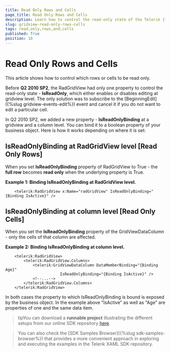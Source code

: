 ```yaml
---
title: Read Only Rows and Cells
page_title: Read Only Rows and Cells
description: Learn how to control the read-only state of the Telerik {{ site.framework_name }} DataGrid either on grid or column level by binding it to a boolean property of your business object.
slug: gridview-read-only-rows-cells
tags: read,only,rows,and,cells
published: True
position: 10
---
```


# Read Only Rows and Cells

This article shows how to control which rows or cells to be read only.

Before __Q2 2010 SP2__, the RadGridView had only one property to control the read-only state - __IsReadOnly__, which either enables or disables editing at gridview level. The only solution was to subscribe to the [BeginningEdit]({%slug gridview-events-edit%}) event and cancel it if you do not want to edit a particular cell.

In Q2 2010 SP2, we added a new property - __IsReadOnlyBinding__ at a gridview and a column level. You can bind it to a boolean property of your business object. Here is how it works depending on where it is set:

## IsReadOnlyBinding at RadGridView level [Read Only Rows]

When you set __IsReadOnlyBinding__ property of RadGridView to True - the __full row__ becomes __read only__ when the underlying property is True. 

__Example 1: Binding IsReadOnlyBinding at RadGridView level.__

```XAML
	<telerik:RadGridView x:Name="radGridView" IsReadOnlyBinding="{Binding IsActive}" />
```

## IsReadOnlyBinding at column level [Read Only Cells]

When you set the __IsReadOnlyBinding__ property of the GridViewDataColumn - only the cells of that column are affected.

__Example 2: Binding IsReadOnlyBinding at column level.__

```XAML
	<telerik:RadGridView>
	    <telerik:RadGridView.Columns>
	        <telerik:GridViewDataColumn DataMemberBinding="{Binding Age}" 
	                    IsReadOnlyBinding="{Binding IsActive}" />
	        <!--...-->
	    </telerik:RadGridView.Columns>
	</telerik:RadGridView>
```

In both cases the property to which IsReadOnlyBinding is bound is exposed by the business object. In the example above "IsActive" as well as "Age" are properties of one and the same data item.

>tipYou can download a __runnable project__ illustrating the different setups from our online SDK repository [here](https://github.com/telerik/xaml-sdk/tree/master/GridView/ReadOnlyBinding).

>You can also check the [SDK Samples Browser]({%slug sdk-samples-browser%}) that provides a more convenient approach in exploring and executing the examples in the Telerik XAML SDK repository. 


